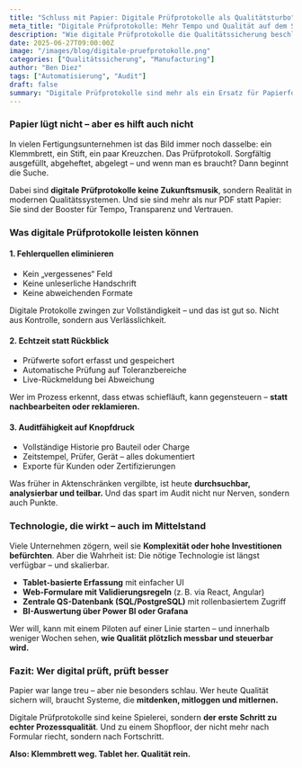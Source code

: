 ```yaml
---
title: "Schluss mit Papier: Digitale Prüfprotokolle als Qualitätsturbo"
meta_title: "Digitale Prüfprotokolle: Mehr Tempo und Qualität auf dem Shopfloor"
description: "Wie digitale Prüfprotokolle die Qualitätssicherung beschleunigen, Fehler reduzieren und Audits entspannter machen – ein Weckruf für alle, die noch mit Klemmbrett arbeiten."
date: 2025-06-27T09:00:00Z
image: "/images/blog/digitale-pruefprotokolle.png"
categories: ["Qualitätssicherung", "Manufacturing"]
author: "Ben Diez"
tags: ["Automatisierung", "Audit"]
draft: false
summary: "Digitale Prüfprotokolle sind mehr als ein Ersatz für Papierformulare – sie machen Prozesse schneller, verlässlicher und auditfähig. Wer jetzt noch wartet, verliert doppelt: Zeit und Vertrauen."
---
```


### Papier lügt nicht – aber es hilft auch nicht

In vielen Fertigungsunternehmen ist das Bild immer noch dasselbe: ein Klemmbrett, ein Stift, ein paar Kreuzchen. Das Prüfprotokoll. Sorgfältig ausgefüllt, abgeheftet, abgelegt – und wenn man es braucht? Dann beginnt die Suche.

Dabei sind **digitale Prüfprotokolle keine Zukunftsmusik**, sondern Realität in modernen Qualitätssystemen. Und sie sind mehr als nur PDF statt Papier: Sie sind der Booster für Tempo, Transparenz und Vertrauen.

### Was digitale Prüfprotokolle leisten können

#### 1. **Fehlerquellen eliminieren**

* Kein „vergessenes“ Feld
* Keine unleserliche Handschrift
* Keine abweichenden Formate

Digitale Protokolle zwingen zur Vollständigkeit – und das ist gut so. Nicht aus Kontrolle, sondern aus Verlässlichkeit.

#### 2. **Echtzeit statt Rückblick**

* Prüfwerte sofort erfasst und gespeichert
* Automatische Prüfung auf Toleranzbereiche
* Live-Rückmeldung bei Abweichung

Wer im Prozess erkennt, dass etwas schiefläuft, kann gegensteuern – **statt nachbearbeiten oder reklamieren.**

#### 3. **Auditfähigkeit auf Knopfdruck**

* Vollständige Historie pro Bauteil oder Charge
* Zeitstempel, Prüfer, Gerät – alles dokumentiert
* Exporte für Kunden oder Zertifizierungen

Was früher in Aktenschränken vergilbte, ist heute **durchsuchbar, analysierbar und teilbar.** Und das spart im Audit nicht nur Nerven, sondern auch Punkte.

### Technologie, die wirkt – auch im Mittelstand

Viele Unternehmen zögern, weil sie **Komplexität oder hohe Investitionen befürchten**. Aber die Wahrheit ist: Die nötige Technologie ist längst verfügbar – und skalierbar.

* **Tablet-basierte Erfassung** mit einfacher UI
* **Web-Formulare mit Validierungsregeln** (z. B. via React, Angular)
* **Zentrale QS-Datenbank (SQL/PostgreSQL)** mit rollenbasiertem Zugriff
* **BI-Auswertung über Power BI oder Grafana**

Wer will, kann mit einem Piloten auf einer Linie starten – und innerhalb weniger Wochen sehen, **wie Qualität plötzlich messbar und steuerbar wird.**

### Fazit: Wer digital prüft, prüft besser

Papier war lange treu – aber nie besonders schlau. Wer heute Qualität sichern will, braucht Systeme, die **mitdenken, mitloggen und mitlernen.**

Digitale Prüfprotokolle sind keine Spielerei, sondern **der erste Schritt zu echter Prozessqualität**. Und zu einem Shopfloor, der nicht mehr nach Formular riecht, sondern nach Fortschritt.

**Also: Klemmbrett weg. Tablet her. Qualität rein.**
